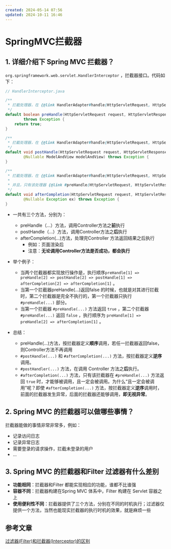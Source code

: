 ```yaml
---
created: 2024-05-14 07:56
updated: 2024-10-11 16:46
---
```

# SpringMVC拦截器

## 1. 详细介绍下 Spring MVC 拦截器？

`org.springframework.web.servlet.HandlerInterceptor` ，拦截器接口。代码如下：

```java
// HandlerInterceptor.java

/**
 * 拦截处理器，在 {@link HandlerAdapter#handle(HttpServletRequest, HttpServletResponse, Object)} 执行之前
 */
default boolean preHandle(HttpServletRequest request, HttpServletResponse response, Object handler)
		throws Exception {
	return true;
}

/**
 * 拦截处理器，在 {@link HandlerAdapter#handle(HttpServletRequest, HttpServletResponse, Object)} 执行成功之后
 */
default void postHandle(HttpServletRequest request, HttpServletResponse response, Object handler,
		@Nullable ModelAndView modelAndView) throws Exception {
}

/**
 * 拦截处理器，在 {@link HandlerAdapter#handle(HttpServletRequest, HttpServletResponse, Object)} 执行完之后，无论成功还是失败
 *
 * 并且，只有该处理器 {@link #preHandle(HttpServletRequest, HttpServletResponse, Object)} 执行成功之后，才会被执行
 */
default void afterCompletion(HttpServletRequest request, HttpServletResponse response, Object handler,
		@Nullable Exception ex) throws Exception {
}
```

- 一共有三个方法，分别为：
  - preHandle（...）方法，调用Controller方法之**前**执行
  - postHandle（...）方法，调用Controller方法之**后**执行
  - afterCompletion(...)方法，处理完Controller 方法返回结果之后执行
    - 例如：页面渲染后
    - 注意：**无论调用Controller方法是否成功，都会执行**

- 举个例子：
  - 当两个拦截器都实现放行操作是，执行顺序`preHandle[1] => preHandle[2] => postHandle[2] => postHandle[1] => afterCompletion[2] => afterCompletion[1]` 。
  - 当第一个拦截器preHandle(...)返回false 的时候，也就是对其进行拦截时，第二个拦截器是完全不执行的，第一个拦截器只执行 `#preHandle(...)` 部分。
  - 当第一个拦截器 `#preHandle(...)` 方法返回 `true` ，第二个拦截器 `#preHandle(...)` 返回 `false` ，执行顺序为 `preHandle[1] => preHandle[2] => afterCompletion[1]` 。
- 总结：
  - preHandle(...)方法，按拦截器定义**顺序**调用，若任一拦截器返回false，则Controller方法不再调用
  - `#postHandle(...)` 和 `#afterCompletion(...)` 方法，按拦截器定义**逆序**调用。
  - `#postHandler(...)` 方法，在调用 Controller 方法之**后**执行。
  - `#afterCompletion(...)` 方法，只有该拦截器在 `#preHandle(...)` 方法返回 `true` 时，才能够被调用，且一定会被调用。为什么“且一定会被调用”呢？即使 `#afterCompletion(...)` 方法，按拦截器定义**逆序**调用时，前面的拦截器发生异常，后面的拦截器还能够调用，**即无视异常**。

## 2. Spring MVC 的拦截器可以做哪些事情？

拦截器能做的事情非常非常多，例如：

- 记录访问日志
- 记录异常日志
- 需要登录的请求操作，拦截未登录的用户
- ...

## 3. Spring MVC 的拦截器和Filter 过滤器有什么差别

- **功能相同**：拦截器和Filter 都能实现相应的功能，谁都不比谁强
- **容器不同**：拦截器构建在Spring MVC 体系中，Filter 构建在 Servlet 容器之上
- **使用便利性不同**：拦截器提供了三个方法，分别在不同的时机执行；过滤器仅提供一个方法，当然也能现实拦截器的执行时机的效果，就是麻烦一些

## 参考文章

[过滤器(Filter)和拦截器(Interceptor)的区别](http://svip.iocoder.cn/Spring-MVC/Interview/)